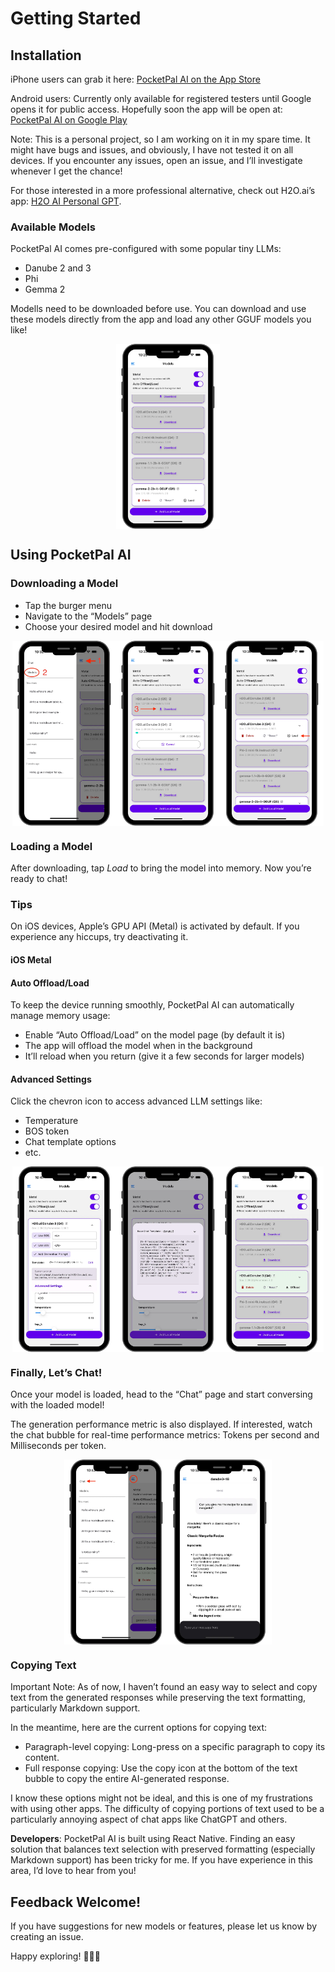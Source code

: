 # Getting Started

## Installation

iPhone users can grab it here: [PocketPal AI on the App Store](https://apps.apple.com/us/app/pocketpal-ai/id6502579498)

Android users: Currently only available for registered testers until Google opens it for public access.
Hopefully soon the app will be open at: [PocketPal AI on Google Play](https://play.google.com/store/apps/details?id=com.pocketpalai)

Note: This is a personal project, so I am working on it in my spare time. It might have bugs and issues, and obviously, I have not tested it on all devices. If you encounter any issues, open an issue, and I’ll investigate whenever I get the chance!

For those interested in a more professional alternative, check out H2O.ai’s app: [H2O AI Personal GPT](https://apps.apple.com/us/app/h2o-ai-personal-gpt/id6504365990).

### Available Models
PocketPal AI comes pre-configured with some popular tiny LLMs:

- Danube 2 and 3
- Phi
- Gemma 2

Modells need to be downloaded before use. You can download and use these models directly from the app and load any other GGUF models you like!

<div style="display: flex; justify-content: center;">
    <img src="../assets/models_page.webp" alt="Models Page" style="width: 33%;">
</div>

## Using PocketPal AI

### Downloading a Model

- Tap the burger menu
- Navigate to the “Models” page
- Choose your desired model and hit download


<div style="display: flex; justify-content: center;">
    <img src="../assets/add_model_1.webp" alt="Navigate to Models Page" style="width: 33%;">
    <img src="../assets/add_model_2.webp" alt="Download a Model" style="width: 33%;">
    <img src="../assets/add_model_3.webp" alt="Load a Model" style="width: 33%;">
</div>

### Loading a Model
After downloading, tap *Load* to bring the model into memory. Now you’re ready to chat!

### Tips

On iOS devices, Apple’s GPU API (Metal) is activated by default. If you experience any hiccups, try deactivating it.

#### iOS Metal

#### Auto Offload/Load

To keep the device running smoothly, PocketPal AI can automatically manage memory usage:

- Enable “Auto Offload/Load” on the model page (by default it is)
- The app will offload the model when in the background
- It’ll reload when you return (give it a few seconds for larger models)

#### Advanced Settings

Click the chevron icon to access advanced LLM settings like:

- Temperature
- BOS token
- Chat template options
- etc.

<div style="display: flex;  justify-content: center;">
    <img src="../assets/model_config_1.webp" alt="Navigate to Models Page" style="width: 33%;">
    <img src="../assets/model_config_2.webp" alt="Download a Model" style="width: 33%;">
    <img src="../assets/model_load.webp" alt="Load a Model" style="width: 33%;">
</div>

### Finally, Let’s Chat!

Once your model is loaded, head to the “Chat” page and start conversing with the loaded model!

The generation performance metric is also displayed. If interested, watch the chat bubble for real-time performance metrics: Tokens per second and Milliseconds per token.

<div style="display: flex; justify-content: center;">
    <img src="../assets/chat_1.webp" alt="Navigate to Models Page" style="width: 33%;">
    <img src="../assets/chat_2.webp" alt="Download a Model" style="width: 33%;">
</div>

### Copying Text

Important Note: As of now, I haven’t found an easy way to select and copy text from the generated responses while preserving the text formatting, particularly Markdown support.

In the meantime, here are the current options for copying text:
- Paragraph-level copying: Long-press on a specific paragraph to copy its content.
- Full response copying: Use the copy icon at the bottom of the text bubble to copy the entire AI-generated response.

I know these options might not be ideal, and this is one of my frustrations with using other apps. The difficulty of copying portions of text used to be a particularly annoying aspect of chat apps like ChatGPT and others.

**Developers**: PocketPal AI is built using React Native. Finding an easy solution that balances text selection with preserved formatting (especially Markdown support) has been tricky for me. If you have experience in this area, I’d love to hear from you!

## Feedback Welcome!

If you have suggestions for new models or features, please let us know by creating an issue.

Happy exploring! 🚀📱✨